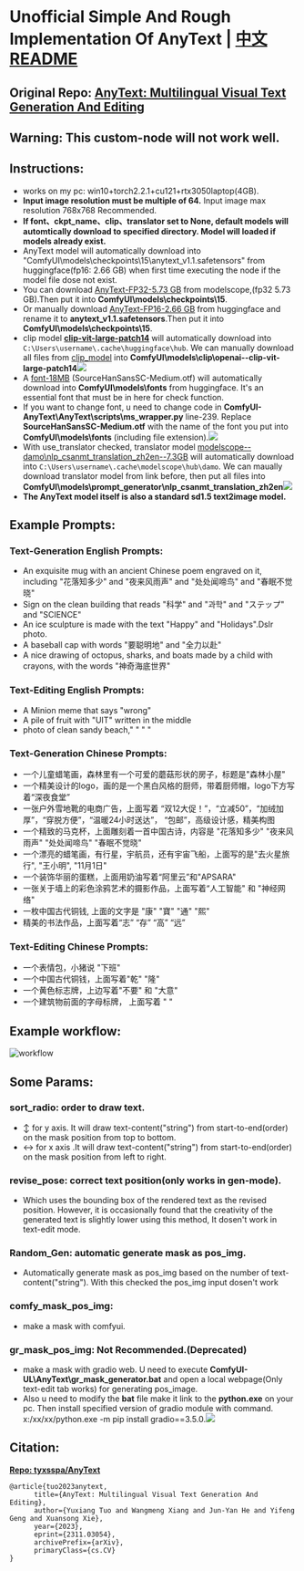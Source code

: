 # Unofficial Simple And Rough Implementation Of AnyText  |  [中文README](./AnyText/README-Zh-CN.md)

## Original Repo: [AnyText: Multilingual Visual Text Generation And Editing](https://github.com/tyxsspa/AnyText)

## Warning: This custom-node will not work well.
## Instructions:

- works on my pc: win10+torch2.2.1+cu121+rtx3050laptop(4GB).
- **Input image resolution must be multiple of 64.** Input image max resolution 768x768 Recommended.
- **If font、ckpt_name、clip、translator set to None, default models will automtically download to specified directory. Model will loaded if models already exist.**
- AnyText model will automatically download into "ComfyUI\models\checkpoints\15\anytext_v1.1.safetensors" from huggingface(fp16: 2.66 GB) when first time executing the node if the model file dose not exist.
- You can download [AnyText-FP32-5.73 GB](https://modelscope.cn/models/iic/cv_anytext_text_generation_editing/file/view/master?fileName=anytext_v1.1.ckpt&status=2) from modelscope,(fp32 5.73 GB).Then put it into **ComfyUI\models\checkpoints\15**.
- Or manually download [AnyText-FP16-2.66 GB](https://huggingface.co/Sanster/AnyText/blob/main/pytorch_model.fp16.safetensors) from huggingface and rename it to **anytext_v1.1.safetensors**.Then put it into **ComfyUI\models\checkpoints\15**.
- clip model [**clip-vit-large-patch14**](https://huggingface.co/openai/clip-vit-large-patch14) will automatically download into `C:\Users\username\.cache\huggingface\hub`. We can manually download all files from [clip_model](https://huggingface.co/openai/clip-vit-large-patch14) into **ComfyUI\models\clip\openai--clip-vit-large-patch14**![](./AnyText/assets/clip_model.jpg)
- A [font-18MB](https://huggingface.co/Sanster/AnyText/blob/main/SourceHanSansSC-Medium.otf) (SourceHanSansSC-Medium.otf) will automatically download into **ComfyUI\models\fonts** from huggingface. It's an essential font that must be in here for check function.
- If you want to change font, u need to change code in **ComfyUI-AnyText\AnyText\scripts\ms_wrapper.py** line-239. Replace **SourceHanSansSC-Medium.otf** with the name of the font you put into **ComfyUI\models\fonts** (including file extension).![](./AnyText/assets/font_dir.jpg)
- With use_translator checked, translator model [modelscope--damo\nlp_csanmt_translation_zh2en--7.3GB](https://www.modelscope.cn/models/iic/nlp_csanmt_translation_zh2en) will automatically download into `C:\Users\username\.cache\modelscope\hub\damo`. We can maually download translator model from link before, then put all files into **ComfyUI\models\prompt_generator\nlp_csanmt_translation_zh2en**![](./AnyText/assets/zh2en_model.jpg)
- **The AnyText model itself is also a standard sd1.5 text2image model.**
## Example Prompts:
### Text-Generation English Prompts:
- An exquisite mug with an ancient Chinese poem engraved on it, including  "花落知多少" and "夜来风雨声" and "处处闻啼鸟" and "春眠不觉晓"
- Sign on the clean building that reads "科学" and "과학"  and "ステップ" and "SCIENCE"
- An ice sculpture is made with the text "Happy" and "Holidays".Dslr photo.
- A baseball cap with words "要聪明地" and "全力以赴"
- A nice drawing of octopus, sharks, and boats made by a child with crayons, with the words "神奇海底世界"
### Text-Editing English Prompts:
- A Minion meme that says "wrong"
- A pile of fruit with "UIT" written in the middle
- photo of clean sandy beach," " " "
### Text-Generation Chinese Prompts:
- 一个儿童蜡笔画，森林里有一个可爱的蘑菇形状的房子，标题是"森林小屋"
- 一个精美设计的logo，画的是一个黑白风格的厨师，带着厨师帽，logo下方写着“深夜食堂”
- 一张户外雪地靴的电商广告，上面写着 “双12大促！”，“立减50”，“加绒加厚”，“穿脱方便”，“温暖24小时送达”， “包邮”，高级设计感，精美构图
- 一个精致的马克杯，上面雕刻着一首中国古诗，内容是 "花落知多少" "夜来风雨声" "处处闻啼鸟" "春眠不觉晓"
- 一个漂亮的蜡笔画，有行星，宇航员，还有宇宙飞船，上面写的是"去火星旅行", "王小明", "11月1日"
- 一个装饰华丽的蛋糕，上面用奶油写着“阿里云”和"APSARA"
- 一张关于墙上的彩色涂鸦艺术的摄影作品，上面写着“人工智能" 和 "神经网络"
- 一枚中国古代铜钱,  上面的文字是 "康" "寶" "通" "熙"
- 精美的书法作品，上面写着“志” “存” “高” “远”
### Text-Editing Chinese Prompts:
- 一个表情包，小猪说 "下班"
- 一个中国古代铜钱，上面写着"乾" "隆"
- 一个黄色标志牌，上边写着"不要" 和 "大意"
- 一个建筑物前面的字母标牌， 上面写着 " "
## Example workflow:
![workflow](./AnyText/assets/AnyText-wf.png)

## Some Params:

### sort_radio: order to draw text.

- ↕ for y axis. It will draw text-content("string") from start-to-end(order) on the mask position from top to bottom.
- ↔ for x axis .It will draw text-content("string") from start-to-end(order) on the mask position from left to right.

### revise_pose: correct text position(only works in gen-mode).

- Which uses the bounding box of the rendered text as the revised position. However, it is occasionally found that the creativity of the generated text is slightly lower using this method, It dosen't work in text-edit mode.

### Random_Gen: automatic generate mask as pos_img.

- Automatically generate mask as pos_img based on the number of text-content("string"). With this checked the pos_img input dosen't work

### comfy_mask_pos_img:

- make a mask with comfyui.

### gr_mask_pos_img: Not Recommended.(Deprecated)
- make a mask with gradio web. U need to execute **ComfyUI-UL\AnyText\gr_mask_generator.bat** and open a local webpage(Only text-edit tab works) for generating pos_image.
- Also u need to modify the **bat** file make it link to the **python.exe** on your pc. Then install specified version of gradio module with command. x:/xx/xx/python.exe -m pip install gradio==3.5.0.![](./AnyText/assets/gr_mask_gen.jpg)
## Citation:

**[Repo: tyxsspa/AnyText](https://github.com/tyxsspa/AnyText)**

```
@article{tuo2023anytext,
      title={AnyText: Multilingual Visual Text Generation And Editing}, 
      author={Yuxiang Tuo and Wangmeng Xiang and Jun-Yan He and Yifeng Geng and Xuansong Xie},
      year={2023},
      eprint={2311.03054},
      archivePrefix={arXiv},
      primaryClass={cs.CV}
}
```
